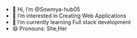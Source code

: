 - 👋 Hi, I’m @Sowmya-hub05
- 👀 I’m interested in Creating Web Applications
- 🌱 I’m currently learning Full stack development
- 😄 Pronouns: She,Her
